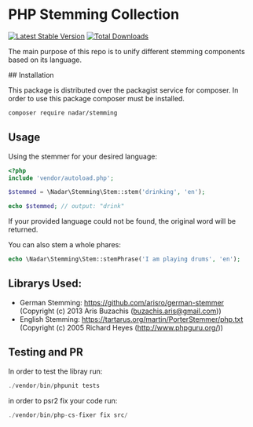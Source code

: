 # PHP Stemming Collection

[![Latest Stable Version](https://poser.pugx.org/nadar/stemming/v/stable)](https://packagist.org/packages/nadar/stemming)
[![Total Downloads](https://poser.pugx.org/nadar/stemming/downloads)](https://packagist.org/packages/nadar/stemming)

The main purpose of this repo is to unify different stemming components based on its language.

## Installation

This package is distributed over the packagist service for composer. In order to use this package composer must be installed.

```sh
composer require nadar/stemming
```

## Usage

Using the stemmer for your desired language:

```php
<?php
include 'vendor/autoload.php';

$stemmed = \Nadar\Stemming\Stem::stem('drinking', 'en');

echo $stemmed; // output: "drink"
```

If your provided language could not be found, the original word will be returned.

You can also stem a whole phares:

```php
echo \Nadar\Stemming\Stem::stemPhrase('I am playing drums', 'en');
```

## Librarys Used:

+ German Stemming: https://github.com/arisro/german-stemmer (Copyright (c) 2013 Aris Buzachis (buzachis.aris@gmail.com))
+ English Stemming: https://tartarus.org/martin/PorterStemmer/php.txt (Copyright (c) 2005 Richard Heyes (http://www.phpguru.org/))

## Testing and PR

In order to test the libray run:

```php
./vendor/bin/phpunit tests
```

in order to psr2 fix your code run:

```php
./vendor/bin/php-cs-fixer fix src/
```
